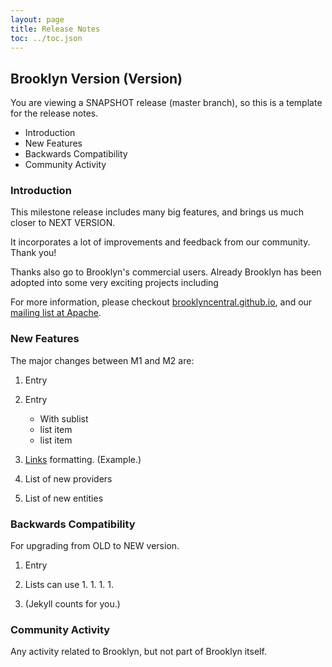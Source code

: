 ```yaml
---
layout: page
title: Release Notes
toc: ../toc.json
---
```


## Brooklyn Version (Version)

You are viewing a SNAPSHOT release (master branch), so this is a template for the release notes.

* Introduction
* New Features
* Backwards Compatibility
* Community Activity

### Introduction

This milestone release includes many big features, and brings us much closer to NEXT VERSION.

It incorporates a lot of improvements and feedback from our community. Thank you!

Thanks also go to Brooklyn's commercial users. Already Brooklyn has been adopted into some very exciting projects including 

For more information, please checkout [brooklyncentral.github.io](http://brooklyncentral.github.io), and our
[mailing list at Apache](https://mail-archives.apache.org/mod_mbox/incubator-brooklyn-dev/).

### New Features

The major changes between M1 and M2 are:

1. Entry

2. Entry
	* With sublist
	* list item
	* list item
3. [Links](#) formatting. (Example.)

4. List of new providers

5. List of new entities


### Backwards Compatibility

For upgrading from OLD to NEW version.

1. Entry

1. Lists can use 1. 1. 1. 1. 

1. (Jekyll counts for you.)

### Community Activity

Any activity related to Brooklyn, but not part of Brooklyn itself.
